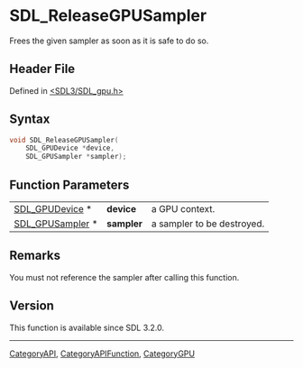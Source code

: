 # SDL_ReleaseGPUSampler

Frees the given sampler as soon as it is safe to do so.

## Header File

Defined in [<SDL3/SDL_gpu.h>](https://github.com/libsdl-org/SDL/blob/main/include/SDL3/SDL_gpu.h)

## Syntax

```c
void SDL_ReleaseGPUSampler(
    SDL_GPUDevice *device,
    SDL_GPUSampler *sampler);
```

## Function Parameters

|                                    |             |                            |
| ---------------------------------- | ----------- | -------------------------- |
| [SDL_GPUDevice](SDL_GPUDevice) *   | **device**  | a GPU context.             |
| [SDL_GPUSampler](SDL_GPUSampler) * | **sampler** | a sampler to be destroyed. |

## Remarks

You must not reference the sampler after calling this function.

## Version

This function is available since SDL 3.2.0.





----
[CategoryAPI](CategoryAPI), [CategoryAPIFunction](CategoryAPIFunction), [CategoryGPU](CategoryGPU)

